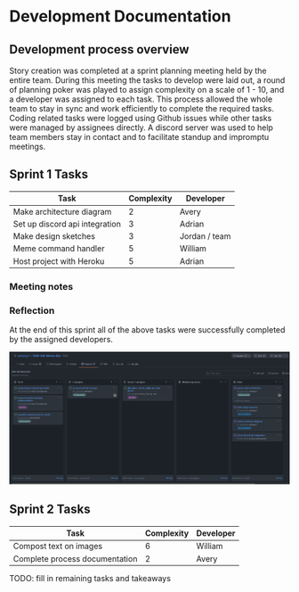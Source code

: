 # Development Documentation

## Development process overview

Story creation was completed at a sprint planning meeting held by the entire team. During this meeting the tasks to develop were laid out, a round of planning poker was played to assign complexity on a scale of 1 - 10, and a developer was assigned  to each task. This process allowed the whole team to stay in sync and work efficiently to complete the required tasks. Coding related tasks were logged using Github issues while other tasks were managed by assignees directly. A discord server was used to help team members stay in contact and to facilitate standup and impromptu meetings.

## Sprint 1 Tasks

| Task | Complexity | Developer |
| ---- | ---------- | --------- |
| Make architecture diagram | 2 | Avery |
| Set up discord api integration| 3 | Adrian |
| Make design sketches | 3 | Jordan / team | 
| Meme command handler | 5 | William |
| Host project with Heroku | 5 | Adrian |

### Meeting notes

### Reflection
At the end of this sprint all of the above tasks were successfully completed by the assigned developers. 

![Kanban board](markdown_images\kanban.png)

## Sprint 2 Tasks

| Task | Complexity | Developer |
| ---- | ---------- | --------- |
| Compost text on images| 6 | William |
| Complete process documentation | 2 | Avery |

TODO: fill in remaining tasks and takeaways

